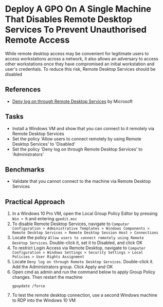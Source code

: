 # Deploy A GPO On A Single Machine That Disables Remote Desktop Services To Prevent Unauthorised Remote Access
While remote desktop access may be convenient for legitimate users to access workstations across a network, it also allows an adversary to access other workstations once they have compromised an initial workstation and user's credentials. To reduce this risk, Remote Desktop Services should be disabled



## References
- [Deny log on through Remote Desktop Services](https://learn.microsoft.com/en-us/previous-versions/windows/it-pro/windows-10/security/threat-protection/security-policy-settings/deny-log-on-through-remote-desktop-services) by Microsoft


## Tasks
- Install a Windows VM and show that you can connect to it remotely via Remote Desktop Services
- Set the policy 'Allow users to connect remotely by using Remote Desktop Services' to 'Disabled'
- Set the policy 'Deny log on through Remote Desktop Services' to 'Administrators'


## Benchmarks
- Validate that you cannot connect to the machine via Remote Desktop Services


## Practical Approach
1. In a Windows 10 Pro VM, open the Local Group Policy Editor by pressing `Win + R` and entering `gpedit.msc`
2. To disable Remote Desktop Services, navigate to `Computer Configuration > Administrative Templates > Windows Components > Remote Desktop Services > Remote Desktop Session Host > Connections`
3. Locate the policy `Allow users to connect remotely using Remote Desktop Services`. Double-click it, set it to Disabled, and click OK
4. To restrict Login Access via Remote Desktop, navigate to `Computer Configuration > Windows Settings > Security Settings > Local Policies > User Rights Assignment`
5. Locate `Deny log on through Remote Desktop Services`. Double-click it. Add the Administrators group. Click Apply and OK
6. Open cmd as admin and run the command below to apply Group Policy changes. Then restart the machine
   ```
   gpupdate /force
   ```
7. To test the remote desktop connection, use a second Windows machine to RDP into the Windows 10 VM

